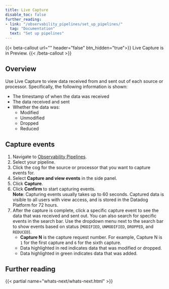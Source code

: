 ```yaml
---
title: Live Capture
disable_toc: false
further_reading:
- link: "/observability_pipelines/set_up_pipelines/"
  tag: "Documentation"
  text: "Set up pipelines"
---
```


{{< beta-callout url="" header="false" btn_hidden="true">}}
Live Capture is in Preview.
{{< /beta-callout >}}

## Overview

Use Live Capture to view data received from and sent out of each source or processor. 
Specifically, the following information is shown:
- The timestamp of when the data was received
- The data received and sent
- Whether the data was:
    - Modified
    - Unmodified
    - Dropped
    - Reduced

## Capture events

1. Navigate to [Observability Pipelines][1].
1. Select your pipeline.
1. Click the cog for the source or processor that you want to capture events for.
1. Select **Capture and view events** in the side panel.
1. Click **Capture**.
1. Click **Confirm** to start capturing events.<br>**Note**: Capturing events usually takes up to 60 seconds. Captured data is visible to all users with view access, and is stored in the Datadog Platform for 72 hours.
1. After the capture is complete, click a specific capture event to see the data that was received and sent out. You can also search for specific events in the search bar. Use the dropdown menu next to the search bar to show events based on status (`MODIFIED`, `UNMODIFIED`, `DROPPED`, and `REDUCED`).
    - **Capture N** is the capture request number. For example, Capture N is `1` for the first capture and `6` for the sixth capture.
    - Data highlighted in red indicates data that was modified or dropped.
    - Data highlighted in green indicates data that was added.

## Further reading

{{< partial name="whats-next/whats-next.html" >}}

[1]: https://app.datadoghq.com/observability-pipelines

